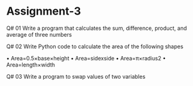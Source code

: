 # Assignment-3
Q# 01 Write a program that calculates the sum, difference, product, and average of three numbers

Q# 02 Write Python code to calculate the area of the following shapes


• Area=0.5​×base×height
• Area=sidexside
• Area=π×radius2
• Area=length×width

Q# 03 Write a program to swap values of two variables
